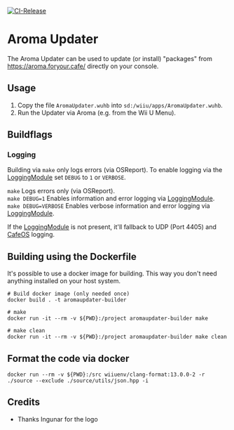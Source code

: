 [![CI-Release](https://github.com/wiiu-env/AromaUpdater/actions/workflows/ci.yml/badge.svg)](https://github.com/wiiu-env/AromaUpdater/actions/workflows/ci.yml)

# Aroma Updater

The Aroma Updater can be used to update (or install) "packages" from https://aroma.foryour.cafe/ directly on your console. 

## Usage

1. Copy the file `AromaUpdater.wuhb` into `sd:/wiiu/apps/AromaUpdater.wuhb`.
2. Run the Updater via Aroma (e.g. from the Wii U Menu).

## Buildflags

### Logging
Building via `make` only logs errors (via OSReport). To enable logging via the [LoggingModule](https://github.com/wiiu-env/LoggingModule) set `DEBUG` to `1` or `VERBOSE`.

`make` Logs errors only (via OSReport).  
`make DEBUG=1` Enables information and error logging via [LoggingModule](https://github.com/wiiu-env/LoggingModule).  
`make DEBUG=VERBOSE` Enables verbose information and error logging via [LoggingModule](https://github.com/wiiu-env/LoggingModule).

If the [LoggingModule](https://github.com/wiiu-env/LoggingModule) is not present, it'll fallback to UDP (Port 4405) and [CafeOS](https://github.com/wiiu-env/USBSerialLoggingModule) logging.

## Building using the Dockerfile

It's possible to use a docker image for building. This way you don't need anything installed on your host system.

```
# Build docker image (only needed once)
docker build . -t aromaupdater-builder

# make 
docker run -it --rm -v ${PWD}:/project aromaupdater-builder make

# make clean
docker run -it --rm -v ${PWD}:/project aromaupdater-builder make clean
```

## Format the code via docker

`docker run --rm -v ${PWD}:/src wiiuenv/clang-format:13.0.0-2 -r ./source --exclude ./source/utils/json.hpp -i`

## Credits

- Thanks Ingunar for the logo